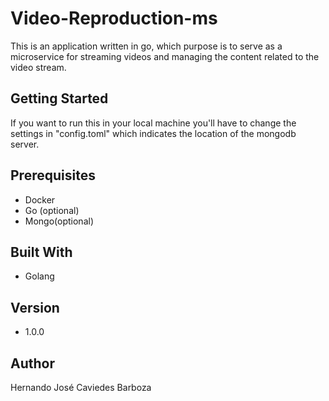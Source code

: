 # Video-Reproduction-ms 

This is an application written in go, which purpose is to serve as a microservice for streaming videos and managing the content related to the video stream.

## Getting Started 

If you want to run this in your local machine you'll have to change the settings in "config.toml" which indicates the location of the mongodb server.

## Prerequisites
 
 - Docker
 - Go (optional)
 - Mongo(optional) 

## Built With

- Golang

## Version

- 1.0.0

## Author

Hernando José Caviedes Barboza
